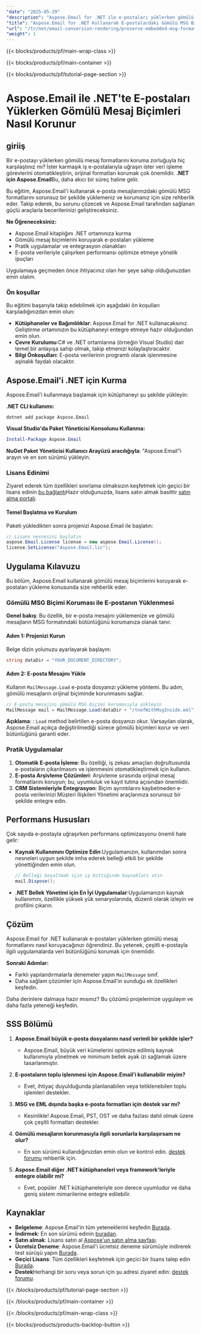 ```yaml
---
"date": "2025-05-29"
"description": "Aspose.Email for .NET ile e-postaları yüklerken gömülü mesaj biçimlerini nasıl koruyacağınızı öğrenin; böylece veri bütünlüğünü ve uygulamalarınızla sorunsuz entegrasyonu garanti altına alın."
"title": "Aspose.Email for .NET Kullanarak E-postalardaki Gömülü MSG Biçimlerini Koruyun"
"url": "/tr/net/email-conversion-rendering/preserve-embedded-msg-formats-aspose-email-net/"
"weight": 1
---
```


{{< blocks/products/pf/main-wrap-class >}}

{{< blocks/products/pf/main-container >}}

{{< blocks/products/pf/tutorial-page-section >}}
# Aspose.Email ile .NET'te E-postaları Yüklerken Gömülü Mesaj Biçimleri Nasıl Korunur

## giriiş

Bir e-postayı yüklerken gömülü mesaj formatlarını koruma zorluğuyla hiç karşılaştınız mı? İster karmaşık iş e-postalarıyla uğraşın ister veri işleme görevlerini otomatikleştirin, orijinal formatları korumak çok önemlidir. **.NET için Aspose.Email**Bu, daha akıcı bir süreç haline gelir.

Bu eğitim, Aspose.Email'i kullanarak e-posta mesajlarınızdaki gömülü MSG formatlarını sorunsuz bir şekilde yüklemeniz ve korumanız için size rehberlik eder. Takip ederek, bu sorunu çözecek ve Aspose.Email tarafından sağlanan güçlü araçlarla becerilerinizi geliştireceksiniz.

**Ne Öğreneceksiniz:**
- Aspose.Email kitaplığını .NET ortamınıza kurma
- Gömülü mesaj biçimlerini koruyarak e-postaları yükleme
- Pratik uygulamalar ve entegrasyon olanakları
- E-posta verileriyle çalışırken performansı optimize etmeye yönelik ipuçları

Uygulamaya geçmeden önce ihtiyacınız olan her şeye sahip olduğunuzdan emin olalım.

### Ön koşullar

Bu eğitimi başarıyla takip edebilmek için aşağıdaki ön koşulları karşıladığınızdan emin olun:
- **Kütüphaneler ve Bağımlılıklar**: Aspose.Email for .NET kullanacaksınız. Geliştirme ortamınızın bu kütüphaneyi entegre etmeye hazır olduğundan emin olun.
- **Çevre Kurulumu**:C# ve .NET ortamlarına (örneğin Visual Studio) dair temel bir anlayışa sahip olmak, takip etmenizi kolaylaştıracaktır.
- **Bilgi Önkoşulları**: E-posta verilerinin programlı olarak işlenmesine aşinalık faydalı olacaktır.

## Aspose.Email'i .NET için Kurma

Aspose.Email'i kullanmaya başlamak için kütüphaneyi şu şekilde yükleyin:

**.NET CLI kullanımı:**
```shell
dotnet add package Aspose.Email
```

**Visual Studio'da Paket Yöneticisi Konsolunu Kullanma:**
```powershell
Install-Package Aspose.Email
```

**NuGet Paket Yöneticisi Kullanıcı Arayüzü aracılığıyla**: "Aspose.Email"i arayın ve en son sürümü yükleyin.

### Lisans Edinimi

Ziyaret ederek tüm özellikleri sınırlama olmaksızın keşfetmek için geçici bir lisans edinin [bu bağlantı](https://purchase.aspose.com/temporary-license/)Hazır olduğunuzda, lisans satın almak basittir [satın alma portalı](https://purchase.aspose.com/buy).

#### Temel Başlatma ve Kurulum

Paketi yükledikten sonra projenizi Aspose.Email ile başlatın:

```csharp
// Lisans nesnesini başlatın
aspose.Email.License license = new aspose.Email.License();
license.SetLicense("Aspose.Email.lic");
```

## Uygulama Kılavuzu

Bu bölüm, Aspose.Email kullanarak gömülü mesaj biçimlerini koruyarak e-postaları yükleme konusunda size rehberlik eder.

### Gömülü MSG Biçimi Koruması ile E-postanın Yüklenmesi

**Genel bakış**: Bu özellik, bir e-posta mesajını yüklemenize ve gömülü mesajların MSG formatındaki bütünlüğünü korumanıza olanak tanır.

#### Adım 1: Projenizi Kurun

Belge dizin yolunuzu ayarlayarak başlayın:

```csharp
string dataDir = "YOUR_DOCUMENT_DIRECTORY";
```

#### Adım 2: E-posta Mesajını Yükle

Kullanın `MailMessage.Load` e-posta dosyanızı yükleme yöntemi. Bu adım, gömülü mesajların orijinal biçiminde korunmasını sağlar.

```csharp
// E-posta mesajını gömülü MSG biçimi korumasıyla yükleyin
MailMessage mail = MailMessage.Load(dataDir + "/tnefWithMsgInside.eml");
```

**Açıklama**: : `Load` method belirtilen e-posta dosyanızı okur. Varsayılan olarak, Aspose.Email açıkça değiştirilmediği sürece gömülü biçimleri korur ve veri bütünlüğünü garanti eder.

### Pratik Uygulamalar

1. **Otomatik E-posta İşleme**: Bu özelliği, iş zekası amaçları doğrultusunda e-postaların çıkarılmasını ve işlenmesini otomatikleştirmek için kullanın.
2. **E-posta Arşivleme Çözümleri**: Arşivleme sırasında orijinal mesaj formatlarını koruyun; bu, uyumluluk ve kayıt tutma açısından önemlidir.
3. **CRM Sistemleriyle Entegrasyon**: Biçim ayrıntılarını kaybetmeden e-posta verilerinizi Müşteri İlişkileri Yönetimi araçlarınıza sorunsuz bir şekilde entegre edin.

## Performans Hususları

Çok sayıda e-postayla uğraşırken performans optimizasyonu önemli hale gelir:

- **Kaynak Kullanımını Optimize Edin**:Uygulamanızın, kullanımdan sonra nesneleri uygun şekilde imha ederek belleği etkili bir şekilde yönettiğinden emin olun.
  
  ```csharp
  // Belleği boşaltmak için iş bittiğinde kaynakları atın
  mail.Dispose();
  ```

- **.NET Bellek Yönetimi için En İyi Uygulamalar**:Uygulamanızın kaynak kullanımını, özellikle yüksek yük senaryolarında, düzenli olarak izleyin ve profilini çıkarın.

## Çözüm

Aspose.Email for .NET kullanarak e-postaları yüklerken gömülü mesaj formatlarını nasıl koruyacağınızı öğrendiniz. Bu yetenek, çeşitli e-postayla ilgili uygulamalarda veri bütünlüğünü korumak için önemlidir. 

**Sonraki Adımlar:**
- Farklı yapılandırmalarla denemeler yapın `MailMessage` sınıf.
- Daha sağlam çözümler için Aspose.Email'in sunduğu ek özellikleri keşfedin.

Daha derinlere dalmaya hazır mısınız? Bu çözümü projelerinize uygulayın ve daha fazla yeteneği keşfedin.

## SSS Bölümü

1. **Aspose.Email büyük e-posta dosyalarını nasıl verimli bir şekilde işler?**
   - Aspose.Email, büyük veri kümelerini optimize edilmiş kaynak kullanımıyla yönetmek ve minimum bellek ayak izi sağlamak üzere tasarlanmıştır.

2. **E-postaların toplu işlenmesi için Aspose.Email'i kullanabilir miyim?**
   - Evet, ihtiyaç duyulduğunda planlanabilen veya tetiklenebilen toplu işlemleri destekler.

3. **MSG ve EML dışında başka e-posta formatları için destek var mı?**
   - Kesinlikle! Aspose.Email, PST, OST ve daha fazlası dahil olmak üzere çok çeşitli formatları destekler.

4. **Gömülü mesajların korunmasıyla ilgili sorunlarla karşılaşırsam ne olur?**
   - En son sürümü kullandığınızdan emin olun ve kontrol edin. [destek forumu](https://forum.aspose.com/c/email/10) rehberlik için.

5. **Aspose.Email diğer .NET kütüphaneleri veya framework'leriyle entegre olabilir mi?**
   - Evet, popüler .NET kütüphaneleriyle son derece uyumludur ve daha geniş sistem mimarilerine entegre edilebilir.

## Kaynaklar

- **Belgeleme**: Aspose.Email'in tüm yeteneklerini keşfedin [Burada](https://reference.aspose.com/email/net/).
- **İndirmek**: En son sürümü edinin [buradan](https://releases.aspose.com/email/net/).
- **Satın almak**: Lisans satın al [Aspose'un satın alma sayfası](https://purchase.aspose.com/buy).
- **Ücretsiz Deneme**: Aspose.Email'i ücretsiz deneme sürümüyle indirerek test sürüşü yapın [Burada](https://releases.aspose.com/email/net/).
- **Geçici Lisans**: Tüm özellikleri keşfetmek için geçici bir lisans talep edin [Burada](https://purchase.aspose.com/temporary-license/).
- **Destek**Herhangi bir soru veya sorun için şu adresi ziyaret edin: [destek forumu](https://forum.aspose.com/c/email/10).

{{< /blocks/products/pf/tutorial-page-section >}}

{{< /blocks/products/pf/main-container >}}

{{< /blocks/products/pf/main-wrap-class >}}

{{< blocks/products/products-backtop-button >}}
